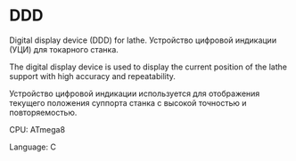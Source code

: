 # DDD
Digital display device (DDD) for lathe. Устройство цифровой индикации (УЦИ) для токарного станка.

The digital display device is used to display the current position of the lathe support with high accuracy and repeatability.

Устройство цифровой индикации используется для отображения текущего положения суппорта станка с высокой точностью и повторяемостью.

CPU: ATmega8

Language: C

